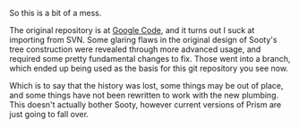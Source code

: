 So this is a bit of a mess.

The original repository is at <a href="http://code.google.com/p/sooty">Google Code</a>,
and it turns out I suck at importing from SVN. Some glaring flaws in the original design
of Sooty's tree construction were revealed through more advanced usage, and required some
pretty fundamental changes to fix. Those went into a branch, which ended up being
used as the basis for this git repository you see now.

Which is to say that the history was lost, some things may be out of place, and some
things have not been rewritten to work with the new plumbing. This doesn't actually bother
Sooty, however current versions of Prism are just going to fall over.